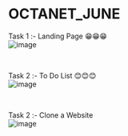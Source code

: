 # OCTANET_JUNE

Task 1 :- Landing Page 😁😁😁
<br>
![image](https://github.com/Anshumaankhare123/OCTANET_JUNE/assets/94692766/dbfc2c50-7f91-472c-98c5-ba39ba6e5b60)

<br>

Task 2 :- To Do List 😊😊😊
<br>
![image](https://github.com/Anshumaankhare123/OCTANET_JUNE/assets/94692766/6ad91535-c863-4b5d-8993-5c5e2b0048e4)


<br>

Task 2 :- Clone a Website
<br>
![image](https://github.com/Anshumaankhare123/OCTANET_JUNE/assets/94692766/a70f48c8-7230-402e-89e7-a76c270acf9e)
